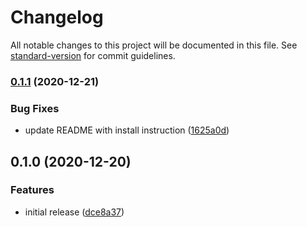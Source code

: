 # Changelog

All notable changes to this project will be documented in this file. See [standard-version](https://github.com/conventional-changelog/standard-version) for commit guidelines.

### [0.1.1](https://github.com/retgits/akkasls-serverless-framework/compare/v0.1.0...v0.1.1) (2020-12-21)


### Bug Fixes

* update README with install instruction ([1625a0d](https://github.com/retgits/akkasls-serverless-framework/commit/1625a0d6d4f26961af821b3d4de2cd4d89848f52))

## 0.1.0 (2020-12-20)


### Features

* initial release ([dce8a37](https://github.com/retgits/akkasls-serverless-framework/commit/dce8a37ddea9b3fbfd0e0394a573169361c2b0db))

